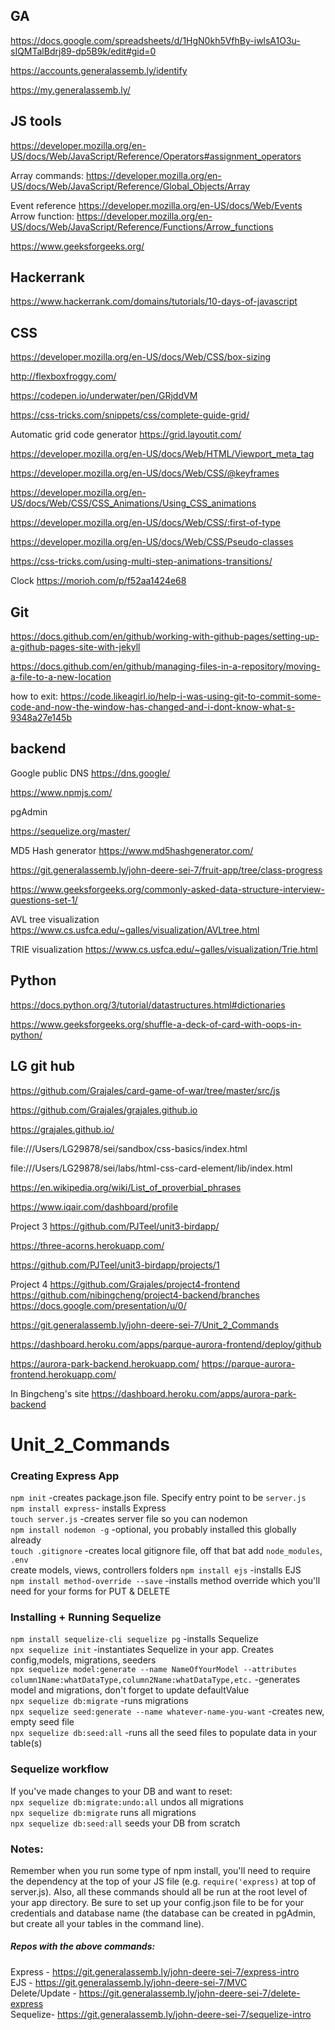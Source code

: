 ## GA
https://docs.google.com/spreadsheets/d/1HgN0kh5VfhBy-iwlsA1O3u-sIQMTalBdrj89-dp5B9k/edit#gid=0

https://accounts.generalassemb.ly/identify

https://my.generalassemb.ly/

## JS tools

https://developer.mozilla.org/en-US/docs/Web/JavaScript/Reference/Operators#assignment_operators


Array commands:
https://developer.mozilla.org/en-US/docs/Web/JavaScript/Reference/Global_Objects/Array

Event reference
https://developer.mozilla.org/en-US/docs/Web/Events
Arrow function:
https://developer.mozilla.org/en-US/docs/Web/JavaScript/Reference/Functions/Arrow_functions

https://www.geeksforgeeks.org/

## Hackerrank
https://www.hackerrank.com/domains/tutorials/10-days-of-javascript

## CSS
https://developer.mozilla.org/en-US/docs/Web/CSS/box-sizing

http://flexboxfroggy.com/ 

https://codepen.io/underwater/pen/GRjddVM

https://css-tricks.com/snippets/css/complete-guide-grid/

Automatic grid code generator
https://grid.layoutit.com/

https://developer.mozilla.org/en-US/docs/Web/HTML/Viewport_meta_tag

https://developer.mozilla.org/en-US/docs/Web/CSS/@keyframes

https://developer.mozilla.org/en-US/docs/Web/CSS/CSS_Animations/Using_CSS_animations

https://developer.mozilla.org/en-US/docs/Web/CSS/:first-of-type

https://developer.mozilla.org/en-US/docs/Web/CSS/Pseudo-classes

https://css-tricks.com/using-multi-step-animations-transitions/

Clock
https://morioh.com/p/f52aa1424e68

## Git
https://docs.github.com/en/github/working-with-github-pages/setting-up-a-github-pages-site-with-jekyll

https://docs.github.com/en/github/managing-files-in-a-repository/moving-a-file-to-a-new-location

how to exit:
https://code.likeagirl.io/help-i-was-using-git-to-commit-some-code-and-now-the-window-has-changed-and-i-dont-know-what-s-9348a27e145b

## backend
Google public DNS
https://dns.google/


https://www.npmjs.com/

pgAdmin

https://sequelize.org/master/

MD5 Hash generator
https://www.md5hashgenerator.com/

https://git.generalassemb.ly/john-deere-sei-7/fruit-app/tree/class-progress

https://www.geeksforgeeks.org/commonly-asked-data-structure-interview-questions-set-1/

AVL tree visualization
https://www.cs.usfca.edu/~galles/visualization/AVLtree.html

TRIE visualization
https://www.cs.usfca.edu/~galles/visualization/Trie.html

## Python
https://docs.python.org/3/tutorial/datastructures.html#dictionaries

https://www.geeksforgeeks.org/shuffle-a-deck-of-card-with-oops-in-python/


## LG git hub
https://github.com/Grajales/card-game-of-war/tree/master/src/js

https://github.com/Grajales/grajales.github.io

https://grajales.github.io/

file:///Users/LG29878/sei/sandbox/css-basics/index.html

file:///Users/LG29878/sei/labs/html-css-card-element/lib/index.html

https://en.wikipedia.org/wiki/List_of_proverbial_phrases

https://www.iqair.com/dashboard/profile

Project 3 
https://github.com/PJTeel/unit3-birdapp/

https://three-acorns.herokuapp.com/

https://github.com/PJTeel/unit3-birdapp/projects/1

Project 4
https://github.com/Grajales/project4-frontend
https://github.com/nibingcheng/project4-backend/branches
https://docs.google.com/presentation/u/0/

https://git.generalassemb.ly/john-deere-sei-7/Unit_2_Commands

https://dashboard.heroku.com/apps/parque-aurora-frontend/deploy/github

https://aurora-park-backend.herokuapp.com/
https://parque-aurora-frontend.herokuapp.com/


In Bingcheng's site
https://dashboard.heroku.com/apps/aurora-park-backend

# Unit_2_Commands 
### Creating Express App
`npm init` -creates package.json file. Specify entry point to be `server.js`  
`npm install express`- installs Express  
`touch server.js` -creates server file so you can nodemon  
`npm install nodemon -g` -optional, you probably installed this globally already  
`touch .gitignore` -creates local gitignore file, off that bat add `node_modules`, `.env`  
create models, views, controllers folders
`npm install ejs` -installs EJS  
`npm install method-override --save` -installs method override which you'll need for your forms for PUT & DELETE

### Installing + Running Sequelize
`npm install sequelize-cli sequelize pg` -installs Sequelize  
`npx sequelize init` -instantiates Sequelize in your app. Creates config,models, migrations, seeders  
`npx sequelize model:generate --name NameOfYourModel --attributes column1Name:whatDataType,column2Name:whatDataType,etc.` -generates model and migrations, don't forget to update defaultValue  
`npx sequelize db:migrate` -runs migrations  
`npx sequelize seed:generate --name whatever-name-you-want` -creates new, empty seed file  
`npx sequelize db:seed:all` -runs all the seed files to populate data in your table(s)

### Sequelize workflow
If you've made changes to your DB and want to reset:  
`npx sequelize db:migrate:undo:all` undos all migrations  
`npx sequelize db:migrate` runs all migrations  
`npx sequelize db:seed:all` seeds your DB from scratch  


### Notes:
Remember when you run some type of npm install, you'll need to require the dependency at the top of your JS file (e.g. `require('express)` at top of server.js). Also, all these commands should all be run at the root level of your app directory. Be sure to set up your config.json file to be for your credentials and database name (the database can be created in pgAdmin, but create all your tables in the command line).


##### Repos with the above commands:

Express - https://git.generalassemb.ly/john-deere-sei-7/express-intro  
EJS - https://git.generalassemb.ly/john-deere-sei-7/MVC  
Delete/Update - https://git.generalassemb.ly/john-deere-sei-7/delete-express  
Sequelize- https://git.generalassemb.ly/john-deere-sei-7/sequelize-intro  







